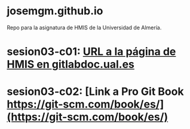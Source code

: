 # josemgm.github.io
Repo para la asignatura de HMIS de la Universidad de Almería.

# sesion03-c01: [URL a la página de HMIS en gitlabdoc.ual.es](http://gitlabdoc.ual.es)

# sesion03-c02: [Link a Pro Git Book https://git-scm.com/book/es/](https://git-scm.com/book/es/)